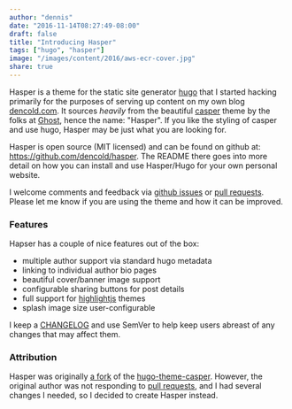 ```yaml
---
author: "dennis"
date: "2016-11-14T08:27:49-08:00"
draft: false
title: "Introducing Hasper"
tags: ["hugo", "hasper"]
image: "/images/content/2016/aws-ecr-cover.jpg"
share: true
---
```


Hasper is a theme for the static site generator [hugo](https://gohugo.io/) that I started hacking primarily for the purposes of serving up content on my own blog [dencold.com](http://www.dencold.com). It sources *heavily* from the beautiful [casper](https://github.com/TryGhost/Casper) theme by the folks at [Ghost](https://ghost.org/), hence the name: "Hasper". If you like the styling of casper and use hugo, Hasper may be just what you are looking for.

Hasper is open source (MIT licensed) and can be found on github at: https://github.com/dencold/hasper. The README there goes into more detail on how you can install and use Hasper/Hugo for your own personal website.

I welcome comments and feedback via [github issues](https://github.com/dencold/hasper/issues) or [pull requests](https://github.com/dencold/hasper/pulls). Please let me know if you are using the theme and how it can be improved.

### Features

Hapser has a couple of nice features out of the box:

- multiple author support via standard hugo metadata
- linking to individual author bio pages
- beautiful cover/banner image support
- configurable sharing buttons for post details
- full support for [highlightjs](https://highlightjs.org/) themes
- splash image size user-configurable

I keep a [CHANGELOG](https://github.com/dencold/hasper/blob/master/CHANGELOG.md) and use SemVer to help keep users abreast of any changes that may affect them.

### Attribution

Hasper was originally [a fork](https://github.com/dencold/hugo-theme-casper) of the [hugo-theme-casper](https://github.com/vjeantet/hugo-theme-casper). However, the original author was not responding to [pull requests](https://github.com/vjeantet/hugo-theme-casper/pull/41), and I had several changes I needed, so I decided to create Hasper instead.
